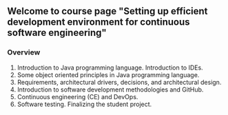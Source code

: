 ## Welcome to course page "Setting up efficient development environment for continuous software engineering"

### Overview

1. Introduction to Java programming language. Introduction to IDEs.
2. Some object oriented principles in Java programming language.
3. Requirements, architectural drivers, decisions, and architectural design.
4. Introduction to software development methodologies and GitHub.
5. Continuous engineering (CE) and DevOps.
6. Software testing. Finalizing the student project.
